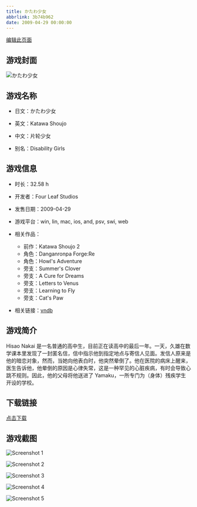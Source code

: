 ```yaml
---
title: かたわ少女
abbrlink: 3b74b962
date: 2009-04-29 00:00:00
---
```

[编辑此页面](https://github.com/ACG-3/ADV3-source/blob/main/source/_posts/%E3%81%8B%E3%81%9F%E3%82%8F%E5%B0%91%E5%A5%B3.md)

## 游戏封面

![かたわ少女](https://pan.timero.xyz/d/onedrive/img_lib_001/%E3%81%8B%E3%81%9F%E3%82%8F%E5%B0%91%E5%A5%B3_cover.avif)


## 游戏名称

- 日文：かたわ少女
- 英文：Katawa Shoujo
- 中文：片轮少女

- 别名：Disability Girls


## 游戏信息

- 时长：32.58 h
- 开发者：Four Leaf Studios
- 发售日期：2009-04-29
- 游戏平台：win, lin, mac, ios, and, psv, swi, web
- 相关作品：
   - 前作：Katawa Shoujo 2
   - 角色：Danganronpa Forge:Re
   - 角色：Howl's Adventure
   - 旁支：Summer's Clover
   - 旁支：A Cure for Dreams
   - 旁支：Letters to Venus
   - 旁支：Learning to Fly
   - 旁支：Cat's Paw

- 相关链接：[vndb](https://vndb.org/v945)


## 游戏简介

Hisao Nakai 是一名普通的高中生，目前正在读高中的最后一年。一天，久雄在数学课本里发现了一封匿名信，信中指示他到指定地点与寄信人见面。发信人原来是他的暗恋对象，然而，当她向他表白时，他突然晕倒了。他在医院的病床上醒来，医生告诉他，他晕倒的原因是心律失常，这是一种罕见的心脏疾病，有时会导致心跳不规则。因此，他的父母将他送进了 Yamaku，一所专门为（身体）残疾学生开设的学校。


## 下载链接

[点击下载](https://pan.timero.xyz/onedrive/adv_lib_001/%E3%81%8B%E3%81%9F%E3%82%8F%E5%B0%91%E5%A5%B3)


## 游戏截图


![Screenshot 1](https://pan.timero.xyz/d/onedrive/img_lib_001/%E3%81%8B%E3%81%9F%E3%82%8F%E5%B0%91%E5%A5%B3_Screenshot_1.avif)

![Screenshot 2](https://pan.timero.xyz/d/onedrive/img_lib_001/%E3%81%8B%E3%81%9F%E3%82%8F%E5%B0%91%E5%A5%B3_Screenshot_2.avif)

![Screenshot 3](https://pan.timero.xyz/d/onedrive/img_lib_001/%E3%81%8B%E3%81%9F%E3%82%8F%E5%B0%91%E5%A5%B3_Screenshot_3.avif)

![Screenshot 4](https://pan.timero.xyz/d/onedrive/img_lib_001/%E3%81%8B%E3%81%9F%E3%82%8F%E5%B0%91%E5%A5%B3_Screenshot_4.avif)

![Screenshot 5](https://pan.timero.xyz/d/onedrive/img_lib_001/%E3%81%8B%E3%81%9F%E3%82%8F%E5%B0%91%E5%A5%B3_Screenshot_5.avif)

